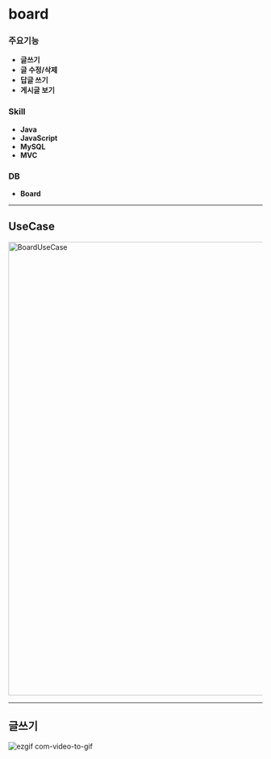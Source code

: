 # board

### 주요기능
* **글쓰기**
* **글 수정/삭제**
* **답글 쓰기**
* **게시글 보기**

### Skill
* **Java**
* **JavaScript**
* **MySQL**
* **MVC**

### DB
* **Board**

***

## UseCase

<img width="898" alt="BoardUseCase" src="https://user-images.githubusercontent.com/64480971/82084911-1defe080-9727-11ea-8763-10061798c9d9.PNG">

***

## 글쓰기 

![ezgif com-video-to-gif](https://user-images.githubusercontent.com/64480971/82087865-e9caee80-972b-11ea-8448-70a2d963da52.gif)

